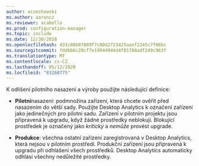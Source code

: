 ```yaml
---
author: aczechowski
ms.author: aaroncz
ms.reviewer: acabello
ms.prod: configuration-manager
ms.topic: include
ms.date: 12/30/2018
ms.openlocfilehash: 431c88b07889f7c80d2723425aaef2245c7f06bc
ms.sourcegitcommit: fddbb6c20cf7e19944944d4f81788adf249c963f
ms.translationtype: MT
ms.contentlocale: cs-CZ
ms.lasthandoff: 05/12/2020
ms.locfileid: "83268775"
---
```

K odlišení pilotního nasazení a výroby použijte následující definice:  

- **Pilotní**nasazení: podmnožina zařízení, která chcete ověřit před nasazením do větší sady. Použijte Desktop Analytics k označení zařízení jako jedinečných pro pilotní sadu. Zařízení v pilotním projektu jsou připravená k upgradu, když žádné prostředky neblokují. Blokující prostředek je označený jako *kritický* a *nemůže* provést upgrade.  

- **Produkce**: všechna ostatní zařízení zaregistrovaná v Desktop Analytics, která nejsou v pilotním prostředí. Produkční zařízení jsou připravená k upgradu při odhlášení všech prostředků. Desktop Analytics automaticky odhlásí všechny nedůležité prostředky.  
